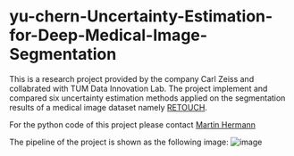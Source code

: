 # yu-chern-Uncertainty-Estimation-for-Deep-Medical-Image-Segmentation
This is a research project provided by the company Carl Zeiss and collabrated with TUM Data Innovation Lab. 
The project implement and compared six uncertainty estimation methods applied on the segmentation results of a medical image dataset namely [RETOUCH](https://retouch.grand-challenge.org/Home/).  

For the python code of this project please contact [Martin Hermann](martin.hermann@tum.de)  

The pipeline of the project is shown as the following image:
![image](https://user-images.githubusercontent.com/64321559/167166653-bbd1da52-119c-448c-9a20-421ec806a6e6.png)
